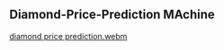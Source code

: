 ## Diamond-Price-Prediction MAchine 
[diamond price prediction.webm](https://github.com/Fortunatetech/Diamond-Price-Prediction-with-DVC-Flask-Streamlit/assets/104451288/572d6e4c-dcb7-41da-bfe6-628e7361b2d0)
